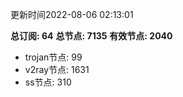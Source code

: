 更新时间2022-08-06 02:13:01

**总订阅: 64**
**总节点: 7135**
**有效节点: 2040**
- trojan节点: 99
- v2ray节点: 1631
- ss节点: 310
